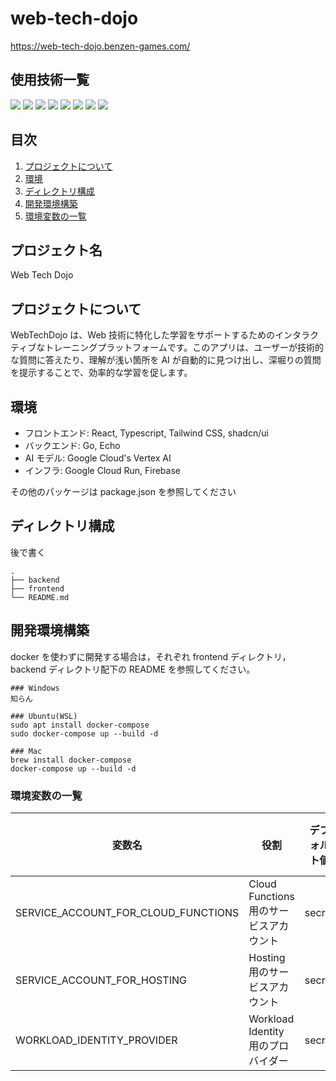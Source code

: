 # web-tech-dojo

https://web-tech-dojo.benzen-games.com/

<div id="top"></div>

## 使用技術一覧

<p style="display: inline">
  <!-- フロントエンド -->
  <img src="https://img.shields.io/badge/-React-20232A?style=for-the-badge&logo=react&logoColor=61DAFB">
  <img src="https://img.shields.io/badge/-TailwindCSS-000000.svg?logo=tailwindcss&style=for-the-badge">
  <img src="https://img.shields.io/badge/shadcn/ui-000000?style=for-the-badge&logo=shadcn/ui&logoColor=white">
  <img src="https://img.shields.io/badge/TypeScript-3178C6?style=for-the-badge&logo=typescript&logoColor=white">
  <!-- バックエンド -->
  <img src="https://img.shields.io/badge/Go-00ADD8?logo=Go&logoColor=white&style=for-the-badge">
  <!-- インフラ -->
  <img src="https://img.shields.io/badge/-Google%20Cloud%20Platform-4285F4?style=for-the-badge&logo=google%20cloud&logoColor=white">
  <img src="https://img.shields.io/badge/firebase-ffca28?style=for-the-badge&logo=firebase&logoColor=black">
  <!-- AI -->
  <img src="https://img.shields.io/badge/Google%20Gemini-886FBF?style=for-the-badge&logo=googlegemini&logoColor=fff">
</p>

## 目次

1. [プロジェクトについて](#プロジェクトについて)
2. [環境](#環境)
3. [ディレクトリ構成](#ディレクトリ構成)
4. [開発環境構築](#開発環境構築)
5. [環境変数の一覧](#環境変数の一覧)

## プロジェクト名

Web Tech Dojo

## プロジェクトについて

WebTechDojo は、Web 技術に特化した学習をサポートするためのインタラクティブなトレーニングプラットフォームです。このアプリは、ユーザーが技術的な質問に答えたり、理解が浅い箇所を AI が自動的に見つけ出し、深堀りの質問を提示することで、効率的な学習を促します。

## 環境

- フロントエンド: React, Typescript, Tailwind CSS, shadcn/ui
- バックエンド: Go, Echo
- AI モデル: Google Cloud's Vertex AI
- インフラ: Google Cloud Run, Firebase

その他のパッケージは package.json を参照してください

## ディレクトリ構成

後で書く

```
.
├── backend
├── frontend
└── README.md
```

## 開発環境構築

docker を使わずに開発する場合は，それぞれ frontend ディレクトリ，backend ディレクトリ配下の README を参照してください。

```
### Windows
知らん

### Ubuntu(WSL)
sudo apt install docker-compose
sudo docker-compose up --build -d

### Mac
brew install docker-compose
docker-compose up --build -d
```

### 環境変数の一覧

| 変数名                              | 役割                                   | デフォルト値 | DEV 環境での値 |
| ----------------------------------- | -------------------------------------- | ------------ | -------------- |
| SERVICE_ACCOUNT_FOR_CLOUD_FUNCTIONS | Cloud Functions 用のサービスアカウント | secret       |                |
| SERVICE_ACCOUNT_FOR_HOSTING         | Hosting 用のサービスアカウント         | secret       |                |
| WORKLOAD_IDENTITY_PROVIDER          | Workload Identity 用のプロバイダー     | secret       |                |
